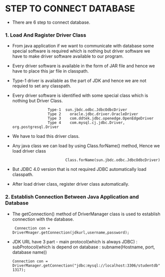 # STEP TO CONNECT DATABASE 
- There are 6 step to connect database.

### 1. Load And Ragister Driver Class 
- From java application if we want to communicate with database some special software is required which is nothing but driver software we have to make driver software available to our program.
- Every driver software is available in the form of JAR file and hence we have to place this jar file in classpath.
- Type-1 driver is available as the part of JDK and hence we are not requied to set any classpath.
- Every driver software is identified with some special class which is nothing but Driver Class.
  
                      Type-1  sun.jbdc.odbc.JdbcOdbcDriver
                      Type 2	oracle.jdbc.driver.OracleDriver
                      Type 3	com.ddtek.jdbc.openedge.OpenEdgeDriver
                      Type 4	com.mysql.cj.jdbc.Driver, org.postgresql.Driver

- We have to load this driver class.
- Any java class we can load by using Class.forName() method, Hence we load driver class

                              Class.forName(sun.jbdc.odbc.JdbcOdbcDriver)
- But JDBC 4.0 version that is not required JDBC automatically load classpath.
- After load driver class, register driver class automatically.

### 2. Establish Connection Between Java Application and Database
- The getConnection() method of DriverManager class is used to establish connection with the database.

       Connection con = DriverMnager.getConnection(jdkurl,username,password);
- JDK URL have 3 part - main protocol(which is always JDBC) : subProtocol(which is depend on database : subname(Hostname, port, database name))

      Connection con = DriverManager.getConnection("jdbc:mysql://localhost:3306/studentdb","root", 1317);

